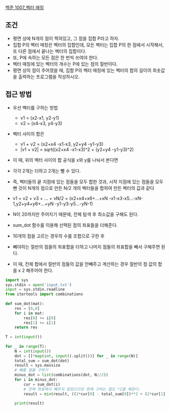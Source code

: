 
[백준 1007_벡터 매칭](https://www.acmicpc.net/problem/1007)


## 조건

- 평면 상에 N개의 점이 찍혀있고, 그 점을 집합 P라고 하자. 
- 집합 P의 벡터 매칭은 벡터의 집합인데, 모든 벡터는 집합 P의 한 점에서 시작해서, 또 다른 점에서 끝나는 벡터의 집합이다. 
- 또, P에 속하는 모든 점은 한 번씩 쓰여야 한다.
- 벡터 매칭에 있는 벡터의 개수는 P에 있는 점의 절반이다.
- 평면 상의 점이 주어졌을 때, 집합 P의 벡터 매칭에 있는 벡터의 합의 길이의 최솟값을 출력하는 프로그램을 작성하시오.




## 접근 방법

- 우선 벡터를 구하는 방법
	- v1 = (x2-x1, y2-y1)
	- v2 = (x4-x3, y4-y3)
  
- 벡터 사이의 합은
	- v1 + v2 = (x2+x4 -x1-x3, y2+y4 -y1-y3)
	- |v1 + v2| = sqrt((x2+x4 -x1-x3)^2 + (y2+y4 -y1-y3)^2)

- 이 때, 위의 벡터 사이의 합 공식을 x와 y를 나눠서 본다면
- 각각 2개는 더하고 2개는 뺄 수 있다.
- 즉, 벡터들의 끝 지점에 있는 점들을 모두 합한 것과, 시작 지점에 있는 점들을 모두 뺀 것이 N개의 점으로 만든 N/2 개의 벡터들을 합하여 만든 벡터의 값과 같다
- v1 + v2 + v3 + ... + vN/2 = (x2+x4+x6+...+xN -x1-x3-x5...-xN-1,y2+y4+y6+...+yN -y1-y3-y5...-yN-1)
- N이 20까지만 주어지기 때문에, 전체 탐색 후 최소값을 구해도 된다.
- sum_dot 함수를 이용해 선택된 점의 좌표들을 더해준다.
- 10개의 점을 고르는 경우의 수를 조합으로 구한 후
- 빼야하는 절반의 점들의 좌표합을 더하고 나머지 점들의 좌표합을 빼서 구해주면 된다.
- 이 때, 전체 합에서 절반의 점들의 값을 안빼주고 계산하는 경우 절반의 점 값의 합을 x 2 해주어야 한다.


```python
import sys  
sys.stdin = open('input.txt')  
input = sys.stdin.readline  
from itertools import combinations  
  
def sum_dot(mat):  
    res = [0,0]  
    for i in mat:  
        res[0] += i[0]  
        res[1] += i[1]  
    return res  
  
T = int(input())  
  
for _ in range(T):  
    N = int(input())  
    dot = [[*map(int, input().split())] for _ in range(N)]  
    total_sum = sum_dot(dot)  
    result = sys.maxsize  
    # 빼줄 점들 구하기  
    minus_dot = list(combinations(dot, N//2))  
    for i in minus_dot:  
        cur = sum_dot(i)  
        # 전체 좌표에서 빼주지 않았으므로 현재 구하는 합도 *2를 해준다.  
        result = min(result, ((2*cur[0] - total_sum[0])**2 + (2*cur[1] - total_sum[1])**2)**0.5)  
  
    print(result)
```